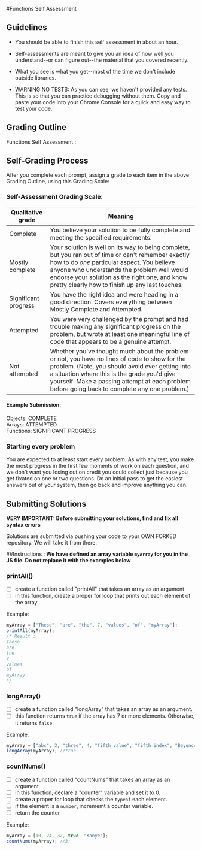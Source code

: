 #Functions Self Assessment

## Guidelines

- You should be able to finish this self assessment in about an hour.

- Self-assessments are meant to give you an idea of how well you understand--or can figure out--the material that you covered recently.

- What you see is what you get--most of the time we don't include outside libraries.

- WARNING NO TESTS: As you can see, we haven't provided any tests. This is so that you can practice debugging without them. Copy and paste your code into your Chrome Console for a quick and easy way to test your code.


## Grading Outline

Functions Self Assessment : 

## Self-Grading Process

After you complete each prompt, assign a grade to each item in the above Grading Outline, using this Grading Scale:

### Self-Assessment Grading Scale:

Qualitative grade | Meaning
---|---
Complete             | You believe your solution to be fully complete and meeting the specified requirements.
Mostly complete      | Your solution is well on its way to being complete, but you ran out of time or can't remember exactly how to do *one* particular aspect. You believe anyone who understands the problem well would endorse your solution as the right one, and know pretty clearly how to finish up any last touches.
Significant progress | You have the right idea and were heading in a good direction. Covers everything between Mostly Complete and Attempted.
Attempted            | You were very challenged by the prompt and had trouble making any significant progress on the problem, but wrote at least one meaningful line of code that appears to be a genuine attempt.
Not attempted        | Whether you've thought much about the problem or not, you have no lines of code to show for the problem. (Note, you should avoid ever getting into a situation where this is the grade you'd give yourself. Make a passing attempt at each problem before going back to complete any one problem.)

#### Example Submission:

Objects: COMPLETE  
Arrays: ATTEMPTED  
Functions: SIGNIFICANT PROGRESS  


### Starting every problem

You are expected to at least start every problem. As with any test, you make the most progress in the first few moments of work on each question, and we don't want you losing out on credit you could collect just because you get fixated on one or two questions. Do an initial pass to get the easiest answers out of your system, then go back and improve anything you can.


## Submitting Solutions

**VERY IMPORTANT: Before submitting your solutions, find and fix all syntax errors**

Solutions are submitted via pushing your code to your OWN FORKED repository. We will take it from there.

##Instructions :
**We have defined an array variable `myArray` for you in the JS file. Do not replace it with the examples below**

### printAll()
* [ ] create a function called "printAll" that takes an array as an argument
* [ ] in this function, create a proper for loop that prints out each element of the array

Example:
```javascript
myArray = ["These", "are", "the", 7, "values", "of", "myArray"];
printAll(myArray);
/* Result :
These
are
the
7
values
of
myArray
*/
```

### longArray()
* [ ] create a function called "longArray" that takes an array as an argument.
* [ ] this function returns `true` if the array has 7 or more elements. Otherwise, it returns `false`.

Example:
```javascript
myArray = ["abc", 2, "three", 4, "fifth value", "fifth index", "Beyonce"];
longArray(myArray); //true
```

### countNums()
* [ ] create a function called "countNums" that takes an array as an argument
* [ ] in this function, declare a "counter" variable and set it to 0.  
* [ ] create a proper for loop that checks the `typeof` each element.
* [ ] if the element is a `number`, incrememt a counter variable.
* [ ] return the counter

Example:
```javascript
myArray = [10, 24, 32, true, "Kanye"];
countNums(myArray); //3;
```
